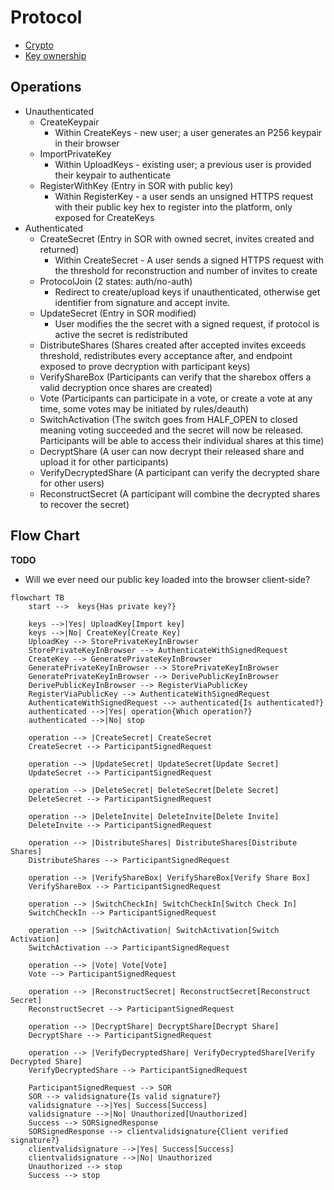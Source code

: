 # Protocol

- [Crypto](./CRYPTO.md)
- [Key ownership](./KEY-OWNERSHIP.md)

## Operations

- Unauthenticated
    - CreateKeypair
        - Within CreateKeys - new user; a user generates an P256 keypair in their browser
    - ImportPrivateKey
        - Within UploadKeys - existing user; a previous user is provided their keypair to authenticate
    - RegisterWithKey (Entry in SOR with public key)
        - Within RegisterKey - a user sends an unsigned HTTPS request with their public key hex to register into the platform, only exposed for CreateKeys
- Authenticated
    - CreateSecret (Entry in SOR with owned secret, invites created and returned)
        - Within CreateSecret - A user sends a signed HTTPS request with the threshold for reconstruction and number of invites to create
    - ProtocolJoin (2 states: auth/no-auth)
        - Redirect to create/upload keys if unauthenticated, otherwise get identifier from signature and accept invite.
    - UpdateSecret (Entry in SOR modified)
        - User modifies the the secret with a signed request, if protocol is active the secret is redistributed
    - DistributeShares (Shares created after accepted invites exceeds threshold, redistributes every acceptance after, and endpoint exposed to prove decryption with participant keys)
    - VerifyShareBox (Participants can verify that the sharebox offers a valid decryption once shares are created)
    - Vote (Participants can participate in a vote, or create a vote at any time, some votes may be initiated by rules/deauth)
    - SwitchActivation (The switch goes from HALF_OPEN to closed meaning voting succeeded and the secret will now be released. Participants will be able to access their individual shares at this time)
    - DecryptShare (A user can now decrypt their released share and upload it for other participants)
    - VerifyDecryptedShare (A participant can verify the decrypted share for other users)
    - ReconstructSecret (A participant will combine the decrypted shares to recover the secret)

## Flow Chart

**TODO**

- Will we ever need our public key loaded into the browser client-side?

```mermaid
flowchart TB
    start -->  keys{Has private key?}
    
    keys -->|Yes| UploadKey[Import key]
    keys -->|No| CreateKey[Create Key]
    UploadKey --> StorePrivateKeyInBrowser
    StorePrivateKeyInBrowser --> AuthenticateWithSignedRequest
    CreateKey --> GeneratePrivateKeyInBrowser
    GeneratePrivateKeyInBrowser --> StorePrivateKeyInBrowser
    GeneratePrivateKeyInBrowser --> DerivePublicKeyInBrowser
    DerivePublicKeyInBrowser --> RegisterViaPublicKey
    RegisterViaPublicKey --> AuthenticateWithSignedRequest
    AuthenticateWithSignedRequest --> authenticated{Is authenticated?}
    authenticated -->|Yes| operation{Which operation?}
    authenticated -->|No| stop
    
    operation --> |CreateSecret| CreateSecret
    CreateSecret --> ParticipantSignedRequest
    
    operation --> |UpdateSecret| UpdateSecret[Update Secret]
    UpdateSecret --> ParticipantSignedRequest

    operation --> |DeleteSecret| DeleteSecret[Delete Secret]
    DeleteSecret --> ParticipantSignedRequest
    
    operation --> |DeleteInvite| DeleteInvite[Delete Invite]
    DeleteInvite --> ParticipantSignedRequest
    
    operation --> |DistributeShares| DistributeShares[Distribute Shares]
    DistributeShares --> ParticipantSignedRequest
    
    operation --> |VerifyShareBox| VerifyShareBox[Verify Share Box]
    VerifyShareBox --> ParticipantSignedRequest
    
    operation --> |SwitchCheckIn| SwitchCheckIn[Switch Check In]
    SwitchCheckIn --> ParticipantSignedRequest
    
    operation --> |SwitchActivation| SwitchActivation[Switch Activation]
    SwitchActivation --> ParticipantSignedRequest
    
    operation --> |Vote| Vote[Vote]
    Vote --> ParticipantSignedRequest
    
    operation --> |ReconstructSecret| ReconstructSecret[Reconstruct Secret]
    ReconstructSecret --> ParticipantSignedRequest
    
    operation --> |DecryptShare| DecryptShare[Decrypt Share]
    DecryptShare --> ParticipantSignedRequest

    operation --> |VerifyDecryptedShare| VerifyDecryptedShare[Verify Decrypted Share]
    VerifyDecryptedShare --> ParticipantSignedRequest

    ParticipantSignedRequest --> SOR
    SOR --> validsignature{Is valid signature?}
    validsignature -->|Yes| Success[Success]
    validsignature -->|No| Unauthorized[Unauthorized]
    Success --> SORSignedResponse
    SORSignedResponse --> clientvalidsignature{Client verified signature?}
    clientvalidsignature -->|Yes| Success[Success]
    clientvalidsignature -->|No| Unauthorized
    Unauthorized --> stop
    Success --> stop
```
